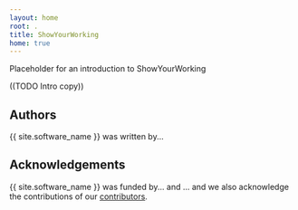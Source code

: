 ```yaml
---
layout: home
root: .
title: ShowYourWorking
home: true
---
```


Placeholder for an introduction to ShowYourWorking

((TODO Intro copy))

## Authors

{{ site.software_name }} was written by...

## Acknowledgements

{{ site.software_name }} was funded by... and ... and we also
acknowledge the contributions of our
[contributors](./project/Contributing.html#contributors).
